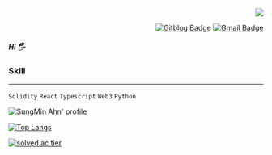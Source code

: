 <div align=right>
  <a href="https://hits.seeyoufarm.com"/><img src="https://hits.seeyoufarm.com/api/count/incr/badge.svg?url=https%3A%2F%2Fgithub.com%2Fasm9677"/></a>

  [![Gitblog Badge](http://img.shields.io/badge/-GitBlog-black?style=flat-square&logo=github&link=https://asm9677.github.io/)](https://asm9677.github.io/)
  [![Gmail Badge](https://img.shields.io/badge/-Gmail-d14836?style=flat-square&logo=Gmail&logoColor=white&link=mailto:dkstjdals960925@gmail.com)](mailto:asm9677@gmail.com)

</div>

##### Hi 🖐
### Skill
------------------
`Solidity` `React` `Typescript` `Web3` `Python`



[![SungMin Ahn' profile](https://github-readme-stats.vercel.app/api?username=asm9677)](https://github.com/asm9677)
<br>


[![Top Langs](https://github-readme-stats.vercel.app/api/top-langs/?username=asm9677&layout=compact)](https://github.com/asm9677)
<br>


[![solved.ac tier](http://mazassumnida.wtf/api/generate_badge?boj=asm9677)](https://solved.ac/asm9677)
<br>







<!--
**asm9677/asm9677** is a ✨ _special_ ✨ repository because its `README.md` (this file) appears on your GitHub profile.

Here are some ideas to get you started:

- 🔭 I’m currently working on ...
- 🌱 I’m currently learning ...
- 👯 I’m looking to collaborate on ...
- 🤔 I’m looking for help with ...
- 💬 Ask me about ...
- 📫 How to reach me: ...
- 😄 Pronouns: ...
- ⚡ Fun fact: ...
-->

